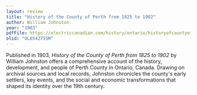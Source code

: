 ```yaml
---
layout: review
title: "History of the County of Perth from 1825 to 1902"
author: William Johnston
year: "1903"
pdfFile: https://electriccanadian.com/history/ontario/historyofcountyofperth.pdf
olid: "OL6542755M"
---
```

Published in 1903, *History of the County of Perth from 1825 to 1902* by William Johnston offers a comprehensive account of the history, development, and people of Perth County in Ontario, Canada. Drawing on archival sources and local records, Johnston chronicles the county's early settlers, key events, and the social and economic transformations that shaped its identity over the 19th century.
